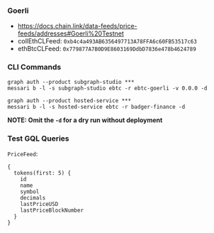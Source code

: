 ### Goerli

- https://docs.chain.link/data-feeds/price-feeds/addresses#Goerli%20Testnet
- collEthCLFeed: `0xb4c4a493AB6356497713A78FFA6c60FB53517c63`
- ethBtcCLFeed: `0x779877A7B0D9E8603169DdbD7836e478b4624789`

### CLI Commands

```
graph auth --product subgraph-studio ***
messari b -l -s subgraph-studio ebtc -r ebtc-goerli -v 0.0.0 -d
```

```
graph auth --product hosted-service ***
messari b -l -s hosted-service ebtc -r badger-finance -d
```

**NOTE: Omit the `-d` for a dry run without deployment**

### Test GQL Queries

`PriceFeed`:

```
{
  tokens(first: 5) {
    id
    name
    symbol
    decimals
    lastPriceUSD
    lastPriceBlockNumber
  }
}
```
